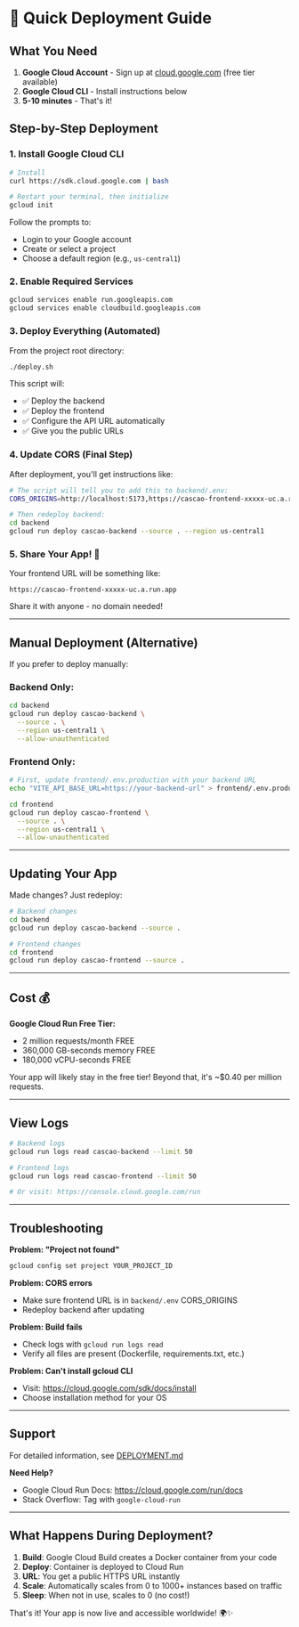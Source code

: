 # 🚀 Quick Deployment Guide

## What You Need

1. **Google Cloud Account** - Sign up at [cloud.google.com](https://cloud.google.com) (free tier available)
2. **Google Cloud CLI** - Install instructions below
3. **5-10 minutes** - That's it!

## Step-by-Step Deployment

### 1. Install Google Cloud CLI

```bash
# Install
curl https://sdk.cloud.google.com | bash

# Restart your terminal, then initialize
gcloud init
```

Follow the prompts to:
- Login to your Google account
- Create or select a project
- Choose a default region (e.g., `us-central1`)

### 2. Enable Required Services

```bash
gcloud services enable run.googleapis.com
gcloud services enable cloudbuild.googleapis.com
```

### 3. Deploy Everything (Automated)

From the project root directory:

```bash
./deploy.sh
```

This script will:
- ✅ Deploy the backend
- ✅ Deploy the frontend
- ✅ Configure the API URL automatically
- ✅ Give you the public URLs

### 4. Update CORS (Final Step)

After deployment, you'll get instructions like:

```bash
# The script will tell you to add this to backend/.env:
CORS_ORIGINS=http://localhost:5173,https://cascao-frontend-xxxxx-uc.a.run.app

# Then redeploy backend:
cd backend
gcloud run deploy cascao-backend --source . --region us-central1
```

### 5. Share Your App! 🎉

Your frontend URL will be something like:
```
https://cascao-frontend-xxxxx-uc.a.run.app
```

Share it with anyone - no domain needed!

---

## Manual Deployment (Alternative)

If you prefer to deploy manually:

### Backend Only:
```bash
cd backend
gcloud run deploy cascao-backend \
  --source . \
  --region us-central1 \
  --allow-unauthenticated
```

### Frontend Only:
```bash
# First, update frontend/.env.production with your backend URL
echo "VITE_API_BASE_URL=https://your-backend-url" > frontend/.env.production

cd frontend
gcloud run deploy cascao-frontend \
  --source . \
  --region us-central1 \
  --allow-unauthenticated
```

---

## Updating Your App

Made changes? Just redeploy:

```bash
# Backend changes
cd backend
gcloud run deploy cascao-backend --source .

# Frontend changes
cd frontend
gcloud run deploy cascao-frontend --source .
```

---

## Cost 💰

**Google Cloud Run Free Tier:**
- 2 million requests/month FREE
- 360,000 GB-seconds memory FREE
- 180,000 vCPU-seconds FREE

Your app will likely stay in the free tier! Beyond that, it's ~$0.40 per million requests.

---

## View Logs

```bash
# Backend logs
gcloud run logs read cascao-backend --limit 50

# Frontend logs
gcloud run logs read cascao-frontend --limit 50

# Or visit: https://console.cloud.google.com/run
```

---

## Troubleshooting

**Problem: "Project not found"**
```bash
gcloud config set project YOUR_PROJECT_ID
```

**Problem: CORS errors**
- Make sure frontend URL is in `backend/.env` CORS_ORIGINS
- Redeploy backend after updating

**Problem: Build fails**
- Check logs with `gcloud run logs read`
- Verify all files are present (Dockerfile, requirements.txt, etc.)

**Problem: Can't install gcloud CLI**
- Visit: https://cloud.google.com/sdk/docs/install
- Choose installation method for your OS

---

## Support

For detailed information, see [DEPLOYMENT.md](./DEPLOYMENT.md)

**Need Help?**
- Google Cloud Run Docs: https://cloud.google.com/run/docs
- Stack Overflow: Tag with `google-cloud-run`

---

## What Happens During Deployment?

1. **Build**: Google Cloud Build creates a Docker container from your code
2. **Deploy**: Container is deployed to Cloud Run
3. **URL**: You get a public HTTPS URL instantly
4. **Scale**: Automatically scales from 0 to 1000+ instances based on traffic
5. **Sleep**: When not in use, scales to 0 (no cost!)

That's it! Your app is now live and accessible worldwide! 🌍✨
